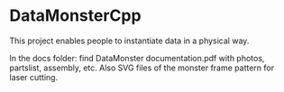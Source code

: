 DataMonsterCpp
==============

This project enables people to instantiate data in a physical way.

In the docs folder: find DataMonster documentation.pdf with photos, partslist, assembly, etc.
Also SVG files of the monster frame pattern for laser cutting.
